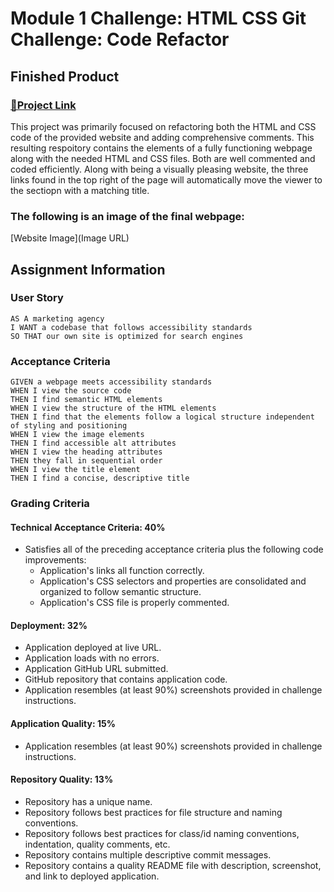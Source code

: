 # Module 1 Challenge: HTML CSS Git Challenge: Code Refactor

## Finished Product

### [🔗Project Link](https://tylerfruik.github.io/Challenge-Week1/)
This project was primarily focused on refactoring both the HTML and CSS code of the provided website and adding comprehensive comments.
This resulting respoitory contains the elements of a fully functioning webpage along with the needed HTML and CSS files. Both are well commented and coded efficiently.
Along with being a visually pleasing website, the three links found in the top right of the page will automatically move the viewer to the sectiopn with a matching title.

### The following is an image of the final webpage:
[Website Image](Image URL)

## Assignment Information

### User Story
```
AS A marketing agency
I WANT a codebase that follows accessibility standards
SO THAT our own site is optimized for search engines
```

### Acceptance Criteria
```
GIVEN a webpage meets accessibility standards
WHEN I view the source code
THEN I find semantic HTML elements
WHEN I view the structure of the HTML elements
THEN I find that the elements follow a logical structure independent of styling and positioning
WHEN I view the image elements
THEN I find accessible alt attributes
WHEN I view the heading attributes
THEN they fall in sequential order
WHEN I view the title element
THEN I find a concise, descriptive title
```

### Grading Criteria

#### Technical Acceptance Criteria: 40%
- Satisfies all of the preceding acceptance criteria plus the following code improvements:
    - Application's links all function correctly.
    - Application's CSS selectors and properties are consolidated and organized to follow semantic structure.
    - Application's CSS file is properly commented.

#### Deployment: 32%
- Application deployed at live URL.
- Application loads with no errors.
- Application GitHub URL submitted.
- GitHub repository that contains application code.
- Application resembles (at least 90%) screenshots provided in challenge instructions.

#### Application Quality: 15%
- Application resembles (at least 90%) screenshots provided in challenge instructions.

#### Repository Quality: 13%
- Repository has a unique name.
- Repository follows best practices for file structure and naming conventions.
- Repository follows best practices for class/id naming conventions, indentation, quality comments, etc.
- Repository contains multiple descriptive commit messages.
- Repository contains a quality README file with description, screenshot, and link to deployed application.